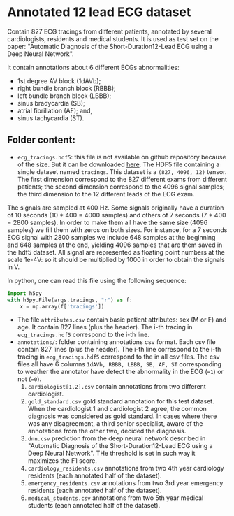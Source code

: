# Annotated 12 lead ECG dataset

Contain 827 ECG tracings from different patients, annotated by several cardiologists, residents and medical students.
It is used as test set on the paper:
"Automatic Diagnosis of the Short-Duration12-Lead ECG using a Deep Neural Network".

It contain annotations about 6 different ECGs abnormalities:
- 1st degree AV block (1dAVb);
- right bundle branch block (RBBB);
- left bundle branch block (LBBB);
- sinus bradycardia (SB);
- atrial fibrillation (AF); and,
- sinus tachycardia (ST).

## Folder content:

- `ecg_tracings.hdf5`:  this file is not available on github repository because of the size. But it can be downloaded
[here](10.5281/zenodo.3625027). The HDF5 file containing a single dataset named `tracings`. This dataset is a 
`(827, 4096, 12)` tensor. The first dimension correspond to the 827 different exams from different 
patients; the second dimension correspond to the 4096 signal samples; the third dimension to the 12
different leads of the ECG exam. 

The signals are sampled at 400 Hz. Some signals originally have a duration of 
10 seconds (10 * 400 = 4000 samples) and others of 7 seconds (7 * 400 = 2800 samples).
In order to make them all have the same size (4096 samples) we fill them with zeros
on both sizes. For instance, for a 7 seconds ECG signal with 2800 samples we include 648
samples at the beginning and 648 samples at the end, yielding 4096 samples that are them saved
in the hdf5 dataset. All signal are represented as floating point numbers at the scale 1e-4V: so it should
be multiplied by 1000 in order to obtain the signals in V.

In python, one can read this file using the following sequence:
```python
import h5py
with h5py.File(args.tracings, "r") as f:
    x = np.array(f['tracings'])
```

- The file `attributes.csv` contain basic patient attributes: sex (M or F) and age. It
contain 827 lines (plus the header). The i-th tracing in `ecg_tracings.hdf5` correspond to the i-th line.
- `annotations/`: folder containing annotations csv format. Each csv file contain 827 lines (plus the header).
The i-th line  correspond to the i-th tracing in `ecg_tracings.hdf5` correspond to the in all csv files.
The  csv files  all have 6 columns `1dAVb, RBBB, LBBB, SB, AF, ST`
corresponding to weather the annotator have detect the abnormality in the ECG (`=1`) or not (`=0`).
  1. `cardiologist[1,2].csv` contain annotations from two different cardiologist.
  2. `gold_standard.csv` gold standard annotation for this test dataset. When the cardiologist 1 and cardiologist 2
  agree, the common diagnosis was considered as gold standard. In cases where there was any disagreement, a 
  third senior specialist, aware of the annotations from the other two, decided the diagnosis. 
  3. `dnn.csv` prediction from the deep neural network described in 
  "Automatic Diagnosis of the Short-Duration12-Lead ECG using a Deep Neural Network". THe threshold is set in such way 
  it maximizes the F1 score.
  4. `cardiology_residents.csv` annotations from two 4th year cardiology residents (each annotated half of the dataset).
  5. `emergency_residents.csv` annotations from two 3rd year emergency residents (each annotated half of the dataset).
  6. `medical_students.csv` annotations from two 5th year medical students (each annotated half of the dataset).

